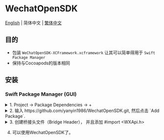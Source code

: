 # WechatOpenSDK

[English](README.md) | 简体中文 | [繁体中文](README_zh-CHT.md)

## 目的

- 包装 `WeChatOpenSDK-XCFramework.xcframework` 让其可以简单得用于 `Swift Package Manager`
- 保持与Cocoapods的版本相同

## 安装
### Swift Package Manager (GUI)


<details><summary> 1. Project -> Package Dependencies -> + </summary>
<p>
<img width="580" alt="image" src="https://user-images.githubusercontent.com/1109143/229008330-c7080531-55ac-4431-8748-bd6ab314d990.png">
</p>
</details> 

 
<details><summary> 2. 输入 https://github.com/yanyin1986/WechatOpenSDK.git, 然后点击 `Add Package`. </summary>
<p>
<img width="580" alt="image" src="https://user-images.githubusercontent.com/1109143/229008672-1144a5f7-4099-4ac0-ae4a-8c75cac4eec5.png">
</p>
</details> 


<details><summary> 3. 创建桥接头文件（Bridge Header）， 并且添加 #import &lt;WXApi.h&gt; </summary>
<p>
<img width="580" alt="image" src="https://user-images.githubusercontent.com/1109143/229009112-e5474e69-eef8-43f3-95d1-c6bbf9502ba2.png">
</p>
</details> 


4. 可以使用WechatOpenSDK了。
